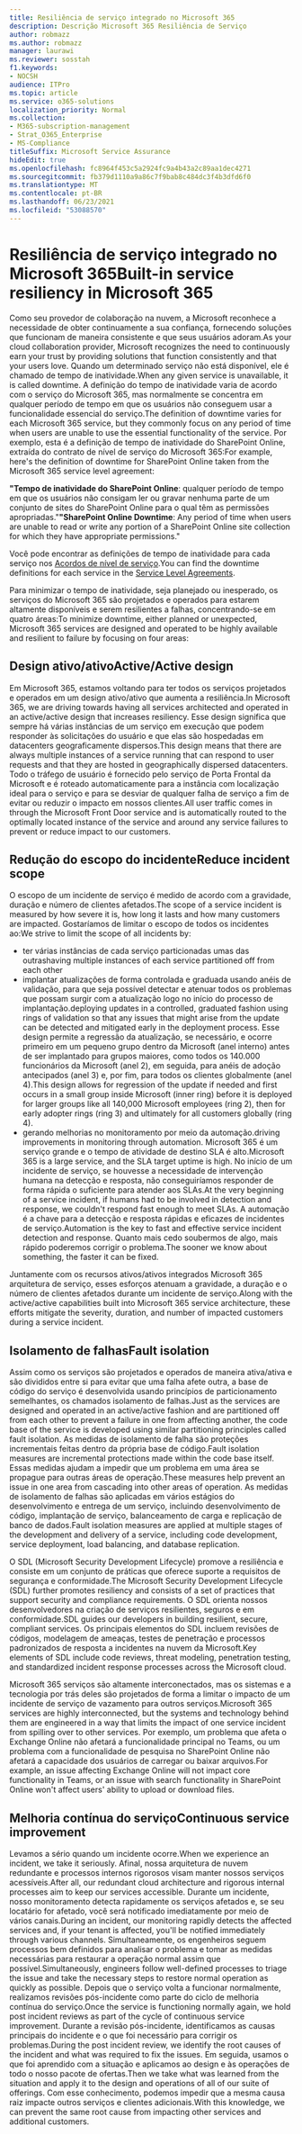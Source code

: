 ```yaml
---
title: Resiliência de serviço integrado no Microsoft 365
description: Descrição Microsoft 365 Resiliência de Serviço
author: robmazz
ms.author: robmazz
manager: laurawi
ms.reviewer: sosstah
f1.keywords:
- NOCSH
audience: ITPro
ms.topic: article
ms.service: o365-solutions
localization_priority: Normal
ms.collection:
- M365-subscription-management
- Strat_O365_Enterprise
- MS-Compliance
titleSuffix: Microsoft Service Assurance
hideEdit: true
ms.openlocfilehash: fc8964f453c5a2924fc9a4b43a2c89aa1dec4271
ms.sourcegitcommit: fb379d1110a9a86c7f9bab8c484dc3f4b3dfd6f0
ms.translationtype: MT
ms.contentlocale: pt-BR
ms.lasthandoff: 06/23/2021
ms.locfileid: "53088570"
---
```

# <a name="built-in-service-resiliency-in-microsoft-365"></a><span data-ttu-id="55273-103">Resiliência de serviço integrado no Microsoft 365</span><span class="sxs-lookup"><span data-stu-id="55273-103">Built-in service resiliency in Microsoft 365</span></span>

<span data-ttu-id="55273-104">Como seu provedor de colaboração na nuvem, a Microsoft reconhece a necessidade de obter continuamente a sua confiança, fornecendo soluções que funcionam de maneira consistente e que seus usuários adoram.</span><span class="sxs-lookup"><span data-stu-id="55273-104">As your cloud collaboration provider, Microsoft recognizes the need to continuously earn your trust by providing solutions that function consistently and that your users love.</span></span> <span data-ttu-id="55273-105">Quando um determinado serviço não está disponível, ele é chamado de tempo de inatividade.</span><span class="sxs-lookup"><span data-stu-id="55273-105">When any given service is unavailable, it is called downtime.</span></span> <span data-ttu-id="55273-106">A definição do tempo de inatividade varia de acordo com o serviço do Microsoft 365, mas normalmente se concentra em qualquer período de tempo em que os usuários não conseguem usar a funcionalidade essencial do serviço.</span><span class="sxs-lookup"><span data-stu-id="55273-106">The definition of downtime varies for each Microsoft 365 service, but they commonly focus on any period of time when users are unable to use the essential functionality of the service.</span></span> <span data-ttu-id="55273-107">Por exemplo, esta é a definição de tempo de inatividade do SharePoint Online, extraída do contrato de nível de serviço do Microsoft 365:</span><span class="sxs-lookup"><span data-stu-id="55273-107">For example, here's the definition of downtime for SharePoint Online taken from the Microsoft 365 service level agreement:</span></span>

<span data-ttu-id="55273-108">**"Tempo de inatividade do SharePoint Online**: qualquer período de tempo em que os usuários não consigam ler ou gravar nenhuma parte de um conjunto de sites do SharePoint Online para o qual têm as permissões apropriadas."</span><span class="sxs-lookup"><span data-stu-id="55273-108">**"SharePoint Online Downtime**: Any period of time when users are unable to read or write any portion of a SharePoint Online site collection for which they have appropriate permissions."</span></span>

<span data-ttu-id="55273-109">Você pode encontrar as definições de tempo de inatividade para cada serviço nos [Acordos de nível de serviço](https://www.microsoftvolumelicensing.com/DocumentSearch.aspx?Mode=3&DocumentTypeId=37).</span><span class="sxs-lookup"><span data-stu-id="55273-109">You can find the downtime definitions for each service in the [Service Level Agreements](https://www.microsoftvolumelicensing.com/DocumentSearch.aspx?Mode=3&DocumentTypeId=37).</span></span>

<span data-ttu-id="55273-110">Para minimizar o tempo de inatividade, seja planejado ou inesperado, os serviços do Microsoft 365 são projetados e operados para estarem altamente disponíveis e serem resilientes a falhas, concentrando-se em quatro áreas:</span><span class="sxs-lookup"><span data-stu-id="55273-110">To minimize downtime, either planned or unexpected, Microsoft 365 services are designed and operated to be highly available and resilient to failure by focusing on four areas:</span></span>

## <a name="activeactive-design"></a><span data-ttu-id="55273-111">Design ativo/ativo</span><span class="sxs-lookup"><span data-stu-id="55273-111">Active/Active design</span></span>

<span data-ttu-id="55273-112">Em Microsoft 365, estamos voltando para ter todos os serviços projetados e operados em um design ativo/ativo que aumenta a resiliência.</span><span class="sxs-lookup"><span data-stu-id="55273-112">In Microsoft 365, we are driving towards having all services architected and operated in an active/active design that increases resiliency.</span></span> <span data-ttu-id="55273-113">Esse design significa que sempre há várias instâncias de um serviço em execução que podem responder às solicitações do usuário e que elas são hospedadas em datacenters geograficamente dispersos.</span><span class="sxs-lookup"><span data-stu-id="55273-113">This design means that there are always multiple instances of a service running that can respond to user requests and that they are hosted in geographically dispersed datacenters.</span></span> <span data-ttu-id="55273-114">Todo o tráfego de usuário é fornecido pelo serviço de Porta Frontal da Microsoft e é roteado automaticamente para a instância com localização ideal para o serviço e para se desviar de qualquer falha de serviço a fim de evitar ou reduzir o impacto em nossos clientes.</span><span class="sxs-lookup"><span data-stu-id="55273-114">All user traffic comes in through the Microsoft Front Door service and is automatically routed to the optimally located instance of the service and around any service failures to prevent or reduce impact to our customers.</span></span>

## <a name="reduce-incident-scope"></a><span data-ttu-id="55273-115">Redução do escopo do incidente</span><span class="sxs-lookup"><span data-stu-id="55273-115">Reduce incident scope</span></span>

<span data-ttu-id="55273-116">O escopo de um incidente de serviço é medido de acordo com a gravidade, duração e número de clientes afetados.</span><span class="sxs-lookup"><span data-stu-id="55273-116">The scope of a service incident is measured by how severe it is, how long it lasts and how many customers are impacted.</span></span> <span data-ttu-id="55273-117">Gostaríamos de limitar o escopo de todos os incidentes ao:</span><span class="sxs-lookup"><span data-stu-id="55273-117">We strive to limit the scope of all incidents by:</span></span>

- <span data-ttu-id="55273-118">ter várias instâncias de cada serviço particionadas umas das outras</span><span class="sxs-lookup"><span data-stu-id="55273-118">having multiple instances of each service partitioned off from each other</span></span>
- <span data-ttu-id="55273-119">implantar atualizações de forma controlada e graduada usando anéis de validação, para que seja possível detectar e atenuar todos os problemas que possam surgir com a atualização logo no início do processo de implantação.</span><span class="sxs-lookup"><span data-stu-id="55273-119">deploying updates in a controlled, graduated fashion using rings of validation so that any issues that might arise from the update can be detected and mitigated early in the deployment process.</span></span> <span data-ttu-id="55273-120">Esse design permite a regressão da atualização, se necessário, e ocorre primeiro em um pequeno grupo dentro da Microsoft (anel interno) antes de ser implantado para grupos maiores, como todos os 140.000 funcionários da Microsoft (anel 2), em seguida, para anéis de adoção antecipados (anel 3) e, por fim, para todos os clientes globalmente (anel 4).</span><span class="sxs-lookup"><span data-stu-id="55273-120">This design allows for regression of the update if needed and first occurs in a small group inside Microsoft (inner ring) before it is deployed for larger groups like all 140,000 Microsoft employees (ring 2), then for early adopter rings (ring 3) and ultimately for all customers globally (ring 4).</span></span>
- <span data-ttu-id="55273-121">gerando melhorias no monitoramento por meio da automação.</span><span class="sxs-lookup"><span data-stu-id="55273-121">driving improvements in monitoring through automation.</span></span> <span data-ttu-id="55273-122">Microsoft 365 é um serviço grande e o tempo de atividade de destino SLA é alto.</span><span class="sxs-lookup"><span data-stu-id="55273-122">Microsoft 365 is a large service, and the SLA target uptime is high.</span></span> <span data-ttu-id="55273-123">No início de um incidente de serviço, se houvesse a necessidade de intervenção humana na detecção e resposta, não conseguiríamos responder de forma rápida o suficiente para atender aos SLAs.</span><span class="sxs-lookup"><span data-stu-id="55273-123">At the very beginning of a service incident, if humans had to be involved in detection and response, we couldn't respond fast enough to meet SLAs.</span></span> <span data-ttu-id="55273-124">A automação é a chave para a detecção e resposta rápidas e eficazes de incidentes de serviço.</span><span class="sxs-lookup"><span data-stu-id="55273-124">Automation is the key to fast and effective service incident detection and response.</span></span> <span data-ttu-id="55273-125">Quanto mais cedo soubermos de algo, mais rápido poderemos corrigir o problema.</span><span class="sxs-lookup"><span data-stu-id="55273-125">The sooner we know about something, the faster it can be fixed.</span></span>

<span data-ttu-id="55273-126">Juntamente com os recursos ativos/ativos integrados Microsoft 365 arquitetura de serviço, esses esforços atenuam a gravidade, a duração e o número de clientes afetados durante um incidente de serviço.</span><span class="sxs-lookup"><span data-stu-id="55273-126">Along with the active/active capabilities built into Microsoft 365 service architecture, these efforts mitigate the severity, duration, and number of impacted customers during a service incident.</span></span>  

## <a name="fault-isolation"></a><span data-ttu-id="55273-127">Isolamento de falhas</span><span class="sxs-lookup"><span data-stu-id="55273-127">Fault isolation</span></span>

<span data-ttu-id="55273-128">Assim como os serviços são projetados e operados de maneira ativa/ativa e são divididos entre si para evitar que uma falha afete outra, a base de código do serviço é desenvolvida usando princípios de particionamento semelhantes, os chamados isolamento de falhas.</span><span class="sxs-lookup"><span data-stu-id="55273-128">Just as the services are designed and operated in an active/active fashion and are partitioned off from each other to prevent a failure in one from affecting another, the code base of the service is developed using similar partitioning principles called fault isolation.</span></span> <span data-ttu-id="55273-129">As medidas de isolamento de falha são proteções incrementais feitas dentro da própria base de código.</span><span class="sxs-lookup"><span data-stu-id="55273-129">Fault isolation measures are incremental protections made within the code base itself.</span></span> <span data-ttu-id="55273-130">Essas medidas ajudam a impedir que um problema em uma área se propague para outras áreas de operação.</span><span class="sxs-lookup"><span data-stu-id="55273-130">These measures help prevent an issue in one area from cascading into other areas of operation.</span></span>
<span data-ttu-id="55273-131">As medidas de isolamento de falhas são aplicadas em vários estágios do desenvolvimento e entrega de um serviço, incluindo desenvolvimento de código, implantação de serviço, balanceamento de carga e replicação de banco de dados.</span><span class="sxs-lookup"><span data-stu-id="55273-131">Fault isolation measures are applied at multiple stages of the development and delivery of a service, including code development, service deployment, load balancing, and database replication.</span></span>

<span data-ttu-id="55273-132">O SDL (Microsoft Security Development Lifecycle) promove a resiliência e consiste em um conjunto de práticas que oferece suporte a requisitos de segurança e conformidade.</span><span class="sxs-lookup"><span data-stu-id="55273-132">The Microsoft Security Development Lifecycle (SDL) further promotes resiliency and consists of a set of practices that support security and compliance requirements.</span></span> <span data-ttu-id="55273-133">O SDL orienta nossos desenvolvedores na criação de serviços resilientes, seguros e em conformidade.</span><span class="sxs-lookup"><span data-stu-id="55273-133">SDL guides our developers in building resilient, secure, compliant services.</span></span> <span data-ttu-id="55273-134">Os principais elementos do SDL incluem revisões de códigos, modelagem de ameaças, testes de penetração e processos padronizados de resposta a incidentes na nuvem da Microsoft.</span><span class="sxs-lookup"><span data-stu-id="55273-134">Key elements of SDL include code reviews, threat modeling, penetration testing, and standardized incident response processes across the Microsoft cloud.</span></span>

<span data-ttu-id="55273-135">Microsoft 365 serviços são altamente interconectados, mas os sistemas e a tecnologia por trás deles são projetados de forma a limitar o impacto de um incidente de serviço de vazamento para outros serviços.</span><span class="sxs-lookup"><span data-stu-id="55273-135">Microsoft 365 services are highly interconnected, but the systems and technology behind them are engineered in a way that limits the impact of one service incident from spilling over to other services.</span></span> <span data-ttu-id="55273-136">Por exemplo, um problema que afeta o Exchange Online não afetará a funcionalidade principal no Teams, ou um problema com a funcionalidade de pesquisa no SharePoint Online não afetará a capacidade dos usuários de carregar ou baixar arquivos.</span><span class="sxs-lookup"><span data-stu-id="55273-136">For example, an issue affecting Exchange Online will not impact core functionality in Teams, or an issue with search functionality in SharePoint Online won't affect users' ability to upload or download files.</span></span>

## <a name="continuous-service-improvement"></a><span data-ttu-id="55273-137">Melhoria contínua do serviço</span><span class="sxs-lookup"><span data-stu-id="55273-137">Continuous service improvement</span></span>

<span data-ttu-id="55273-138">Levamos a sério quando um incidente ocorre.</span><span class="sxs-lookup"><span data-stu-id="55273-138">When we experience an incident, we take it seriously.</span></span> <span data-ttu-id="55273-139">Afinal, nossa arquitetura de nuvem redundante e processos internos rigorosos visam manter nossos serviços acessíveis.</span><span class="sxs-lookup"><span data-stu-id="55273-139">After all, our redundant cloud architecture and rigorous internal processes aim to keep our services accessible.</span></span> <span data-ttu-id="55273-140">Durante um incidente, nosso monitoramento detecta rapidamente os serviços afetados e, se seu locatário for afetado, você será notificado imediatamente por meio de vários canais.</span><span class="sxs-lookup"><span data-stu-id="55273-140">During an incident, our monitoring rapidly detects the affected services and, if your tenant is affected, you'll be notified immediately through various channels.</span></span> <span data-ttu-id="55273-141">Simultaneamente, os engenheiros seguem processos bem definidos para analisar o problema e tomar as medidas necessárias para restaurar a operação normal assim que possível.</span><span class="sxs-lookup"><span data-stu-id="55273-141">Simultaneously, engineers follow well-defined processes to triage the issue and take the necessary steps to restore normal operation as quickly as possible.</span></span> <span data-ttu-id="55273-142">Depois que o serviço volta a funcionar normalmente, realizamos revisões pós-incidente como parte do ciclo de melhoria contínua do serviço.</span><span class="sxs-lookup"><span data-stu-id="55273-142">Once the service is functioning normally again, we hold post incident reviews as part of the cycle of continuous service improvement.</span></span> <span data-ttu-id="55273-143">Durante a revisão pós-incidente, identificamos as causas principais do incidente e o que foi necessário para corrigir os problemas.</span><span class="sxs-lookup"><span data-stu-id="55273-143">During the post incident review, we identify the root causes of the incident and what was required to fix the issues.</span></span> <span data-ttu-id="55273-144">Em seguida, usamos o que foi aprendido com a situação e aplicamos ao design e às operações de todo o nosso pacote de ofertas.</span><span class="sxs-lookup"><span data-stu-id="55273-144">Then we take what was learned from the situation and apply it to the design and operations of all of our suite of offerings.</span></span> <span data-ttu-id="55273-145">Com esse conhecimento, podemos impedir que a mesma causa raiz impacte outros serviços e clientes adicionais.</span><span class="sxs-lookup"><span data-stu-id="55273-145">With this knowledge, we can prevent the same root cause from impacting other services and additional customers.</span></span>
